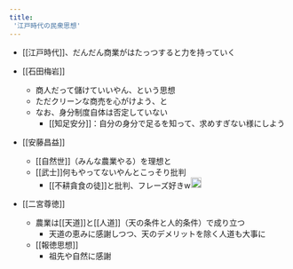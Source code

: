 ```yaml
---
title:
 '江戸時代の民衆思想'
---
```


- [[江戸時代]]、だんだん商業がはたっつすると力を持っていく

- [[石田梅岩]]
    - 商人だって儲けていいやん、という思想
    - ただクリーンな商売を心がけよう、と
    - なお、身分制度自体は否定していない
        - [[知足安分]]：自分の身分で足るを知って、求めすぎない様にしよう

- [[安藤昌益]]
    - [[自然世]]（みんな農業やる）を理想と
    - [[武士]]何もやってないやんとこっそり批判
        - [[不耕貪食の徒]]と批判、フレーズ好きw<img src='https://scrapbox.io/api/pages/blu3mo-public/blu3mo/icon' alt='blu3mo.icon' height="19.5"/>

- [[二宮尊徳]]
    - 農業は[[天道]]と[[人道]]（天の条件と人的条件）で成り立つ
        - 天道の恵みに感謝しつつ、天のデメリットを除く人道も大事に
    - [[報徳思想]]
        - 祖先や自然に感謝
